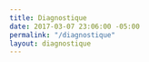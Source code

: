 ```yaml
---
title: Diagnostique
date: 2017-03-07 23:06:00 -05:00
permalink: "/diagnostique"
layout: diagnostique
---
```


